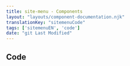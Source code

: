 ```yaml
---
title: site-menu - Components
layout: "layouts/component-documentation.njk"
translationKey: "sitemenuCode"
tags: ['sitemenuEN', 'code']
date: "git Last Modified"
---
```


## Code